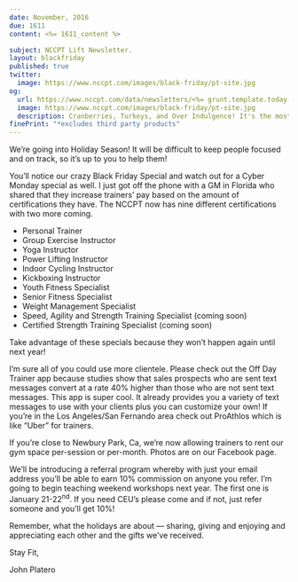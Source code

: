 ```yaml
---
date: November, 2016
due: 1611
content: <%= 1611_content %>

subject: NCCPT Lift Newsletter.
layout: blackfriday
published: true
twitter:
  image: https://www.nccpt.com/images/black-friday/pt-site.jpg
og:
  url: https://www.nccpt.com/data/newsletters/<%= grunt.template.today("yyyy") %>/<%= due %>-nccpt.html
  image: https://www.nccpt.com/images/black-friday/pt-site.jpg
  description: Cranberries, Turkeys, and Over Indulgence! It's the most wonderful time of the year.
finePrint: "*excludes third party products"
---
```

We&rsquo;re going into Holiday Season! It will be difficult to keep people focused and on track, so it&rsquo;s up to you to help them!

You&rsquo;ll notice our crazy Black Friday Special and watch out for a Cyber Monday special as well. I just got off the phone with a GM in Florida who shared that they increase trainers&rsquo; pay based on the amount of certifications they have. The NCCPT now has nine different certifications with two more coming.

*   Personal Trainer
*   Group Exercise Instructor
*   Yoga Instructor
*   Power Lifting Instructor
*   Indoor Cycling Instructor
*   Kickboxing Instructor
*   Youth Fitness Specialist
*   Senior Fitness Specialist
*   Weight Management Specialist
*   Speed, Agility and Strength Training Specialist (coming soon)
*   Certified Strength Training Specialist (coming soon)

Take advantage of these specials because they won&rsquo;t happen again until next year!

I&rsquo;m sure all of you could use more clientele. Please check out the Off Day Trainer app because studies show that sales prospects who are sent text messages convert at a rate 40% higher than those who are not sent text messages. This app is super cool. It already provides you a variety of text messages to use with your clients plus you can customize your own! If you&rsquo;re in the Los Angeles/San Fernando area check out ProAthlos which is like &ldquo;Uber&rdquo; for trainers.

If you&rsquo;re close to Newbury Park, Ca, we&rsquo;re now allowing trainers to rent our gym space per-session or per-month. Photos are on our Facebook page.

We&rsquo;ll be introducing a referral program whereby with just your email address you&rsquo;ll be able to earn 10% commission on anyone you refer. I&rsquo;m going to begin teaching weekend workshops next year. The first one is January 21-22<sup>nd</sup>. If you need CEU&rsquo;s please come and if not, just refer someone and you&rsquo;ll get 10%!

Remember, what the holidays are about &mdash; sharing, giving and enjoying and appreciating each other and the gifts we&rsquo;ve received.

Stay Fit,

John Platero
